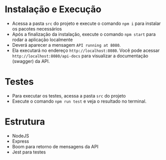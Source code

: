 
# Instalação e Execução
- Acessa a pasta `src` do projeto e execute o comando `npm i` para instalar os pacotes necessários
- Após a finalização da instalação, execute o comando `npm start` para rodar a aplicação localmente
- Deverá aparecer a mensagem `API running at 8080`.
- Ela executará no endereço `http://localhost:8080`. Você pode acessar `http://localhost:8080/api-docs` para visualizar a documentação (swagger) da API.

# Testes
- Para executar os testes, acessa a pasta `src` do projeto
- Execute o comando `npm run test` e veja o resultado no terminal.

# Estrutura
- NodeJS
- Express
- Boom para retorno de mensagens da API
- Jest para testes